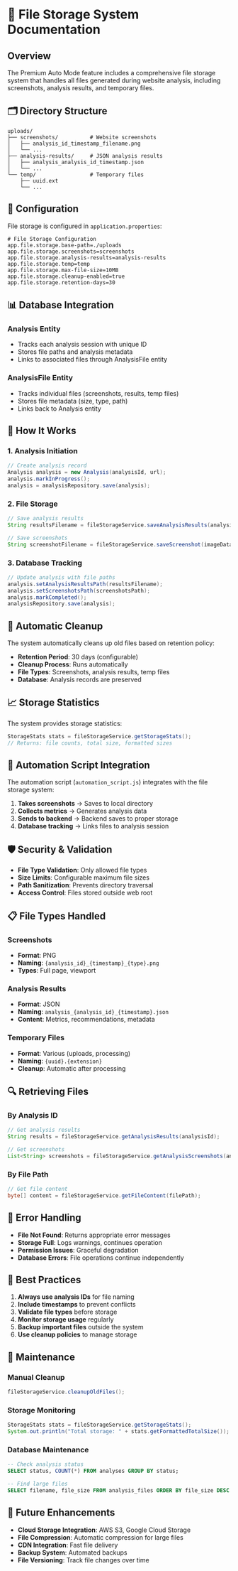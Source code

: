 # 📁 File Storage System Documentation

## Overview

The Premium Auto Mode feature includes a comprehensive file storage system that handles all files generated during website analysis, including screenshots, analysis results, and temporary files.

## 🗂️ Directory Structure

```
uploads/
├── screenshots/          # Website screenshots
│   ├── analysis_id_timestamp_filename.png
│   └── ...
├── analysis-results/     # JSON analysis results
│   ├── analysis_analysis_id_timestamp.json
│   └── ...
└── temp/                 # Temporary files
    ├── uuid.ext
    └── ...
```

## 🔧 Configuration

File storage is configured in `application.properties`:

```properties
# File Storage Configuration
app.file.storage.base-path=./uploads
app.file.storage.screenshots=screenshots
app.file.storage.analysis-results=analysis-results
app.file.storage.temp=temp
app.file.storage.max-file-size=10MB
app.file.storage.cleanup-enabled=true
app.file.storage.retention-days=30
```

## 📊 Database Integration

### Analysis Entity
- Tracks each analysis session with unique ID
- Stores file paths and analysis metadata
- Links to associated files through AnalysisFile entity

### AnalysisFile Entity
- Tracks individual files (screenshots, results, temp files)
- Stores file metadata (size, type, path)
- Links back to Analysis entity

## 🚀 How It Works

### 1. Analysis Initiation
```java
// Create analysis record
Analysis analysis = new Analysis(analysisId, url);
analysis.markInProgress();
analysis = analysisRepository.save(analysis);
```

### 2. File Storage
```java
// Save analysis results
String resultsFilename = fileStorageService.saveAnalysisResults(analysisId, jsonContent);

// Save screenshots
String screenshotFilename = fileStorageService.saveScreenshot(imageData, analysisId, "fullpage");
```

### 3. Database Tracking
```java
// Update analysis with file paths
analysis.setAnalysisResultsPath(resultsFilename);
analysis.setScreenshotsPath(screenshotsPath);
analysis.markCompleted();
analysisRepository.save(analysis);
```

## 🧹 Automatic Cleanup

The system automatically cleans up old files based on retention policy:

- **Retention Period**: 30 days (configurable)
- **Cleanup Process**: Runs automatically
- **File Types**: Screenshots, analysis results, temp files
- **Database**: Analysis records are preserved

## 📈 Storage Statistics

The system provides storage statistics:

```java
StorageStats stats = fileStorageService.getStorageStats();
// Returns: file counts, total size, formatted sizes
```

## 🔄 Automation Script Integration

The automation script (`automation_script.js`) integrates with the file storage system:

1. **Takes screenshots** → Saves to local directory
2. **Collects metrics** → Generates analysis data
3. **Sends to backend** → Backend saves to proper storage
4. **Database tracking** → Links files to analysis session

## 🛡️ Security & Validation

- **File Type Validation**: Only allowed file types
- **Size Limits**: Configurable maximum file sizes
- **Path Sanitization**: Prevents directory traversal
- **Access Control**: Files stored outside web root

## 📋 File Types Handled

### Screenshots
- **Format**: PNG
- **Naming**: `{analysis_id}_{timestamp}_{type}.png`
- **Types**: Full page, viewport

### Analysis Results
- **Format**: JSON
- **Naming**: `analysis_{analysis_id}_{timestamp}.json`
- **Content**: Metrics, recommendations, metadata

### Temporary Files
- **Format**: Various (uploads, processing)
- **Naming**: `{uuid}.{extension}`
- **Cleanup**: Automatic after processing

## 🔍 Retrieving Files

### By Analysis ID
```java
// Get analysis results
String results = fileStorageService.getAnalysisResults(analysisId);

// Get screenshots
List<String> screenshots = fileStorageService.getAnalysisScreenshots(analysisId);
```

### By File Path
```java
// Get file content
byte[] content = fileStorageService.getFileContent(filePath);
```

## 🚨 Error Handling

- **File Not Found**: Returns appropriate error messages
- **Storage Full**: Logs warnings, continues operation
- **Permission Issues**: Graceful degradation
- **Database Errors**: File operations continue independently

## 📝 Best Practices

1. **Always use analysis IDs** for file naming
2. **Include timestamps** to prevent conflicts
3. **Validate file types** before storage
4. **Monitor storage usage** regularly
5. **Backup important files** outside the system
6. **Use cleanup policies** to manage storage

## 🔧 Maintenance

### Manual Cleanup
```java
fileStorageService.cleanupOldFiles();
```

### Storage Monitoring
```java
StorageStats stats = fileStorageService.getStorageStats();
System.out.println("Total storage: " + stats.getFormattedTotalSize());
```

### Database Maintenance
```sql
-- Check analysis status
SELECT status, COUNT(*) FROM analyses GROUP BY status;

-- Find large files
SELECT filename, file_size FROM analysis_files ORDER BY file_size DESC LIMIT 10;
```

## 🎯 Future Enhancements

- **Cloud Storage Integration**: AWS S3, Google Cloud Storage
- **File Compression**: Automatic compression for large files
- **CDN Integration**: Fast file delivery
- **Backup System**: Automated backups
- **File Versioning**: Track file changes over time 